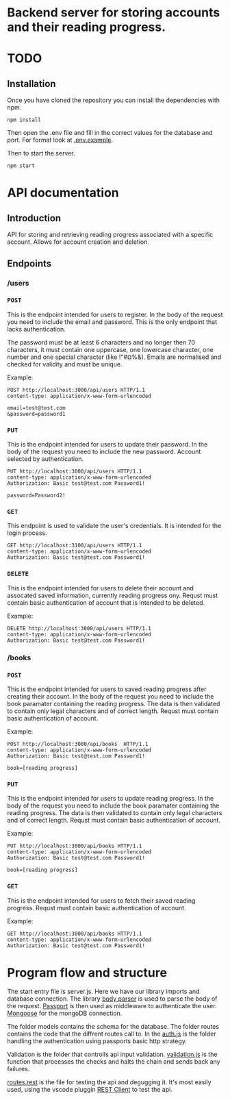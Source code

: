 # Backend server for storing accounts and their reading progress.

# TODO


## Installation
Once you have cloned the repository you can install the dependencies with npm.

```
npm install
```
Then open the .env file and fill in the correct values for the database and port. For format look at [.env.example](.env.example).

Then to start the server.
```
npm start
```

# API documentation

## Introduction

API for storing and retrieving reading progress associated with a specific account. Allows for account creation and deletion.


## Endpoints
### /users

### `POST`
This is the endpoint intended for users to register. In the body of the request you need to include the email and password. 
This is the only endpoint that lacks authentication.

The password must be at least 6 characters and no longer then 70 characters, it must contain one uppercase, one lowercase character, one number and one special character (like !"#¤%&).
Emails are normalised and checked for validity and must be unique.

Example:
```
POST http://localhost:3000/api/users HTTP/1.1
content-type: application/x-www-form-urlencoded

email=test@test.com
&password=password1
``` 

### `PUT`
This is the endpoint intended for users to update their password. In the body of the request you need to include the new password. Account selected by authentication.

```
PUT http://localhost:3000/api/users HTTP/1.1
content-type: application/x-www-form-urlencoded
Authorization: Basic test@test.com Password1!

password=Password2!
```

### `GET`
This endpoint is used to validate the user's credentials. It is intended for the login process.

```
GET http://localhost:3100/api/users HTTP/1.1
content-type: application/x-www-form-urlencoded
Authorization: Basic test@test.com Password1!
```

### `DELETE`
This is the endpoint intended for users to delete their account and assocated saved information, currently reading progress ony. Requst must contain basic authentication of account that is intended to be deleted.

Example:
```
DELETE http://localhost:3000/api/users HTTP/1.1
content-type: application/x-www-form-urlencoded
Authorization: Basic test@test.com Password1!
``` 

### /books

### `POST`
This is the endpoint intended for users to saved reading progress after creating their account. In the body of the request you need to include the book paramater containing the reading progress. The data is then validated to contain only legal characters and of correct length. Requst must contain basic authentication of account.

Example:
```
POST http://localhost:3000/api/books  HTTP/1.1
content-type: application/x-www-form-urlencoded
Authorization: Basic test@test.com Password1!

book=[reading progress]
``` 
### `PUT`
This is the endpoint intended for users to update reading progress. In the body of the request you need to include the book paramater containing the reading progress. The data is then validated to contain only legal characters and of correct length. Requst must contain basic authentication of account.

Example:
```
PUT http://localhost:3000/api/books HTTP/1.1
content-type: application/x-www-form-urlencoded
Authorization: Basic test@test.com Password1!

book=[reading progress]
``` 
### `GET`
This is the endpoint intended for users to fetch their saved reading progress. Requst must contain basic authentication of account.

Example:
```
GET http://localhost:3000/api/books HTTP/1.1
content-type: application/x-www-form-urlencoded
Authorization: Basic test@test.com Password1!
``` 

# Program flow and structure

The start entry file is server.js. Here we have our library imports and database connection. The library [body parser](https://github.com/expressjs/body-parser) is used to parse the body of the request. [Passport](https://www.passportjs.org/docs/) is then used as middleware to authenticate the user. [Mongoose](https://mongoosejs.com/docs/) for the mongoDB connection.

The folder models contains the schema for the database. The folder routes contains the code that the diffrent routes call to. In the [auth.js](routes/auth.js) is the folder handling the authentication using passports basic http strategy. 

Validation is the folder that controlls api input validation. [validation.js](validation/validation.js) is the function that processes the checks and halts the chain and sends back any failures.

[routes.rest](route.rest) is the file for testing the api and degugging it. It's most easily used, using the vscode pluggin [REST Client](https://marketplace.visualstudio.com/items?itemName=humao.rest-client) to test the api.